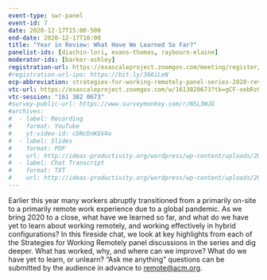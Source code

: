 ```yaml
---
event-type: swr-panel
event-id: 7
date: 2020-12-17T15:00-500
end-date: 2020-12-17T16:00
title: "Year in Review: What Have We Learned So Far?"
panelist-ids: [diachin-lori, evans-thomas, raybourn-elaine]
moderator-ids: [barker-ashley]
registration-url: https://exascaleproject.zoomgov.com/meeting/register/vJIsdOGqrj0tGZISJDOBjibYOzOm52nqbLw
#registration-url-ipo: https://bit.ly/366iLeN
ecp-abbreviation: strategies-for-working-remotely-panel-series-2020-review
vtc-url: https://exascaleproject.zoomgov.com/w/1613820673?tk=gCF-xebRzQ67fc4Nnv4WvzNeRM72wvI8x1jInfIveqk.DQIAAAAAYDDzARZBMWpfcGt5RVNmZVhjX3lacHZtZDJRAAAAAAAAAAAAAAAAAAAAAAAAAAAA
vtc-session: "161 382 0673"
#survey-public-url: https://www.surveymonkey.com/r/NSL3WJG
#archives:
#  - label: Recording
#    format: YouTube
#    yt-video-id: cDNcDnKGV4o
#  - label: Slides
#    format: PDF
#    url: http://ideas-productivity.org/wordpress/wp-content/uploads/2020/11/panel006-hybrid.pdf
#  - label: Chat Transcript
#    format: TXT
#    url: http://ideas-productivity.org/wordpress/wp-content/uploads/2020/11/panel006-hybrid-chat.txt
---
```

Earlier this year many workers abruptly transitioned from a primarily on-site to a primarily remote work experience due to a global pandemic. As we bring 2020 to a close, what have we learned so far, and what do we have yet to learn about working remotely, and working effectively in hybrid configurations? In this fireside chat, we look at key highlights from each of the Strategies for Working Remotely panel discussions in the series and dig deeper. What has worked, why, and where can we improve? What do we have yet to learn, or unlearn? “Ask me anything” questions can be submitted by the audience in advance to <remote@acm.org>.
